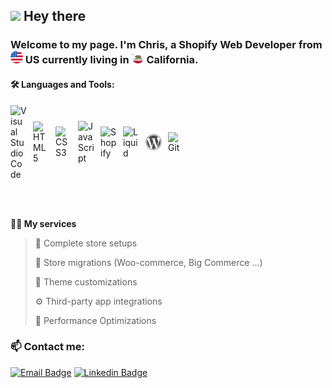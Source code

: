 ## <img src="https://user-images.githubusercontent.com/42378118/110234147-e3259600-7f4e-11eb-95be-0c4047144dea.gif" width="30"> Hey there<br>

### Welcome to my page. I'm Chris, a Shopify Web Developer from <img src="./united-states.png" width="20"> US currently living in <img src="./california.png" width="20"> California.


#### 🛠️ Languages and Tools:

<div style="display:flex;align-items:center">

<img align="left" alt="Visual Studio Code" width="26px" src="https://cdn.jsdelivr.net/gh/devicons/devicon/icons/vscode/vscode-original.svg" style="padding-right:10px;" />
<img align="left" alt="HTML5" width="26px" src="https://cdn.jsdelivr.net/gh/devicons/devicon/icons/html5/html5-original.svg" style="padding-right:10px;" />
<img align="left" alt="CSS3" width="26px" src="https://cdn.jsdelivr.net/gh/devicons/devicon/icons/css3/css3-original.svg" style="padding-right:10px;" />
<img align="left" alt="JavaScript" width="26px" src="https://cdn.jsdelivr.net/gh/devicons/devicon/icons/javascript/javascript-original.svg" style="padding-right:10px;" />
<img align="left" alt="Shopify" width="26px" src="https://cdn.worldvectorlogo.com/logos/shopify.svg" style="padding-right:10px;" />
<img align="left" alt="Liquid" width="26px" src="https://d33wubrfki0l68.cloudfront.net/0880593e17581e11a586815f8e151514a5e6cc42/e7bfe/dist/img/icon11.svg" style="padding-right:10px;" />
<img align="left" alt="Wordpress" width="26px" src="https://raw.githubusercontent.com/devicons/devicon/v2.15.1/icons/wordpress/wordpress-plain.svg" style="padding-right:10px;" />
<img align="left" alt="Git" width="26px" src="https://cdn.jsdelivr.net/gh/devicons/devicon/icons/git/git-original.svg" style="padding-right:10px;" />
</div>

<br /><br />

**👨‍💻 My services** 

> 🏪 Complete store setups
 > 
> 🧭 Store migrations (Woo-commerce, Big Commerce ...)
 > 
> 🎨 Theme customizations
 > 
> ⚙️ Third-party app integrations
 > 
> 🚀 Performance Optimizations
 > 


### 📫 Contact me:
[![Email Badge](https://img.shields.io/badge/-mail@gmail.com-c14438?style=flat-square&logo=gmail&logoColor=white&link=mailto:mail@gmail.com)](mailto:chris@chrishughs.com) 
[![Linkedin Badge](https://img.shields.io/badge/-mylinkedin-blue?style=flat-square&logo=Linkedin&logoColor=white&link=https://www.linkedin.com/)](https://www.linkedin.com/in/chrishughsprofile/)
